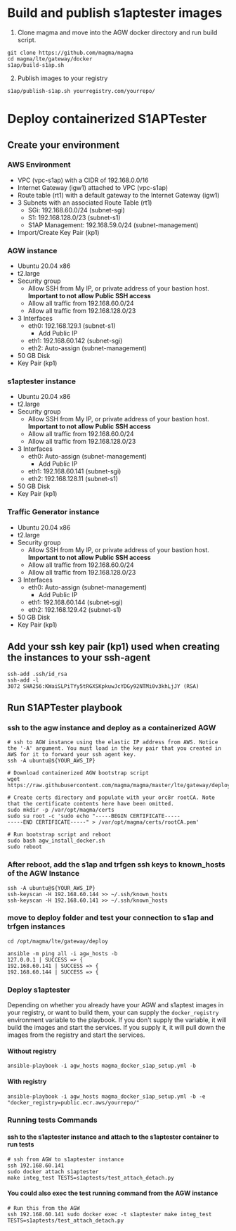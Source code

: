 # Build and publish s1aptester images

1. Clone magma and move into the AGW docker directory and run build script.

```
git clone https://github.com/magma/magma
cd magma/lte/gateway/docker
s1ap/build-s1ap.sh
```

2. Publish images to your registry

```
s1ap/publish-s1ap.sh yourregistry.com/yourrepo/
```

# Deploy containerized S1APTester

## Create your environment

### AWS Environment

* VPC (vpc-s1ap) with a CIDR of 192.168.0.0/16
* Internet Gateway (igw1) attached to VPC (vpc-s1ap)
* Route table (rt1) with a default gateway to the Internet Gateway (igw1)
* 3 Subnets with an associated Route Table (rt1)
  * SGi: 192.168.60.0/24 (subnet-sgi)
  * S1: 192.168.128.0/23 (subnet-s1)
  * S1AP Management: 192.168.59.0/24 (subnet-management)
* Import/Create Key Pair (kp1)

### AGW instance

* Ubuntu 20.04 x86
* t2.large
* Security group
  * Allow SSH from My IP, or private address of your bastion host. **Important to not allow Public SSH access**
  * Allow all traffic from 192.168.60.0/24
  * Allow all traffic from 192.168.128.0/23
* 3 Interfaces
  * eth0: 192.168.129.1 (subnet-s1)
    * Add Public IP
  * eth1: 192.168.60.142 (subnet-sgi)
  * eth2: Auto-assign (subnet-management)
* 50 GB Disk
* Key Pair (kp1)

### s1aptester instance

* Ubuntu 20.04 x86
* t2.large
* Security group
  * Allow SSH from My IP, or private address of your bastion host. **Important to not allow Public SSH access**
  * Allow all traffic from 192.168.60.0/24
  * Allow all traffic from 192.168.128.0/23
* 3 Interfaces
  * eth0: Auto-assign (subnet-management)
    * Add Public IP
  * eth1: 192.168.60.141 (subnet-sgi)
  * eth2: 192.168.128.11 (subnet-s1)
* 50 GB Disk
* Key Pair (kp1)

### Traffic Generator instance

* Ubuntu 20.04 x86
* t2.large
* Security group
  * Allow SSH from My IP, or private address of your bastion host. **Important to not allow Public SSH access**
  * Allow all traffic from 192.168.60.0/24
  * Allow all traffic from 192.168.128.0/23
* 3 Interfaces
  * eth0: Auto-assign (subnet-management)
    * Add Public IP
  * eth1: 192.168.60.144 (subnet-sgi)
  * eth2: 192.168.129.42 (subnet-s1)
* 50 GB Disk
* Key Pair (kp1)

## Add your ssh key pair (kp1) used when creating the instances to your ssh-agent

```
ssh-add .ssh/id_rsa
ssh-add -l
3072 SHA256:KWaiSLPiTYy5tRGXSKpkuwJcYDGy92NTMi0v3khLjJY (RSA)
```

## Run S1APTester playbook

### ssh to the agw instance and deploy as a containerized AGW

```
# ssh to AGW instance using the elastic IP address from AWS. Notice the '-A' argument. You must load in the key pair that you created in AWS for it to forward your ssh agent key.
ssh -A ubuntu@${YOUR_AWS_IP}

# Download containerized AGW bootstrap script
wget https://raw.githubusercontent.com/magma/magma/master/lte/gateway/deploy/agw_install_docker.sh

# Create certs directory and populate with your orc8r rootCA. Note that the certificate contents here have been omitted.
sudo mkdir -p /var/opt/magma/certs
sudo su root -c 'sudo echo "-----BEGIN CERTIFICATE-----
-----END CERTIFICATE-----" > /var/opt/magma/certs/rootCA.pem'

# Run bootstrap script and reboot
sudo bash agw_install_docker.sh
sudo reboot
```

### After reboot, add the s1ap and trfgen ssh keys to known_hosts of the AGW Instance

```
ssh -A ubuntu@${YOUR_AWS_IP}
ssh-keyscan -H 192.168.60.144 >> ~/.ssh/known_hosts
ssh-keyscan -H 192.168.60.141 >> ~/.ssh/known_hosts
```

### move to deploy folder and test your connection to s1ap and trfgen instances

```
cd /opt/magma/lte/gateway/deploy

ansible -m ping all -i agw_hosts -b
127.0.0.1 | SUCCESS => {
192.168.60.141 | SUCCESS => {
192.168.60.144 | SUCCESS => {
```

### Deploy s1aptester

Depending on whether you already have your AGW and s1aptest images in your registry, or want to build them, your can supply the `docker_registry` environment variable to the playbook. If you don't supply the variable, it will build the images and start the services. If you supply it, it will pull down the images from the registry and start the services.

#### Without registry

```
ansible-playbook -i agw_hosts magma_docker_s1ap_setup.yml -b
```

#### With registry

```
ansible-playbook -i agw_hosts magma_docker_s1ap_setup.yml -b -e "docker_registry=public.ecr.aws/yourrepo/"
```

### Running tests Commands

#### ssh to the s1aptester instance and attach to the s1aptester container to run tests

```
# ssh from AGW to s1aptester instance
ssh 192.168.60.141
sudo docker attach s1aptester
make integ_test TESTS=s1aptests/test_attach_detach.py
```
#### You could also exec the test running command from the AGW instance
```
# Run this from the AGW
ssh 192.168.60.141 sudo docker exec -t s1aptester make integ_test TESTS=s1aptests/test_attach_detach.py
```
